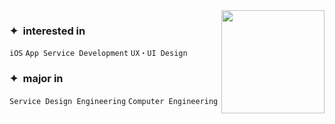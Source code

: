 <img align='right' src="https://github-readme-stats.vercel.app/api?username=anyukyung" height="165">

### ✦&nbsp; interested in  

`iOS` `App Service Development` `UX・UI Design`  
### ✦&nbsp; major in  
`Service Design Engineering` `Computer Engineering`  

 
<!--
**anyukyung/anyukyung** is a ✨ _special_ ✨ repository because its `README.md` (this file) appears on your GitHub profile.

# UX・UI Designer ✦ iOS Developer
✦&nbsp; I’m currently learning Service Design Engineering & Computer Science Engineering  
### interested in...
✦&nbsp; iOS  
✦&nbsp; Service Design   
✦&nbsp; UX・UI Design  
Here are some ideas to get you started:

### Hi there 👋

- 🌱 I’m currently learning iOS

- 🔭 I’m currently working on ...
- 🌱 I’m currently learning ...
- 👯 I’m looking to collaborate on ...
- 🤔 I’m looking for help with ...
- 💬 Ask me about ...
- 📫 How to reach me: ...
- 😄 Pronouns: ...
- ⚡ Fun fact: ...
-->
